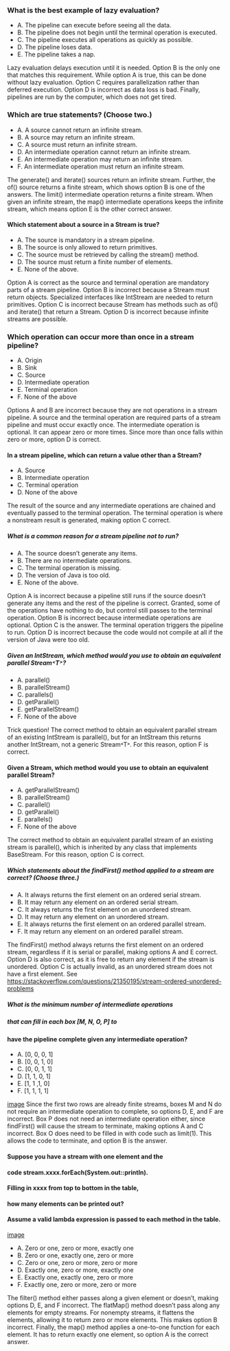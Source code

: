 ### What is the best example of lazy evaluation?
*  A. The pipeline can execute before seeing all the data.
*  B. The pipeline does not begin until the terminal operation is executed.
*  C. The pipeline executes all operations as quickly as possible.
*  D. The pipeline loses data.
*  E. The pipeline takes a nap.

Lazy evaluation delays execution until it is needed.
Option B is the only one that matches this requirement.
While option A is true, this can be done without lazy evaluation.
Option C requires parallelization rather than deferred execution.
Option D is incorrect as data loss is bad. Finally, pipelines are run by the computer, which does not get tired.

### Which are true statements? (Choose two.)
*  A. A source cannot return an infinite stream.
*  B. A source may return an infinite stream.
*  C. A source must return an infinite stream.
*  D. An intermediate operation cannot return an infinite stream.
*  E. An intermediate operation may return an infinite stream.
* F. An intermediate operation must return an infinite stream.

The generate() and iterate() sources return an infinite stream.
Further, the of() source returns a finite stream, which shows option B is one of the answers.
The limit() intermediate operation returns a finite stream.
When given an infinite stream, the map() intermediate operations keeps the infinite stream,
which means option E is the other correct answer.

#### Which statement about a source in a Stream is true?
*  A. The source is mandatory in a stream pipeline.
*  B. The source is only allowed to return primitives.
*  C. The source must be retrieved by calling the stream() method.
*  D. The source must return a finite number of elements.
*  E. None of the above.

Option A is correct as the source and terminal operation
are mandatory parts of a stream pipeline.
Option B is incorrect because a Stream must return objects.
Specialized interfaces like IntStream are needed to return primitives.
Option C is incorrect because Stream has methods
such as of() and iterate() that return a Stream.
Option D is incorrect because infinite streams are possible.

### Which operation can occur more than once in a stream pipeline?
*  A. Origin
*  B. Sink
*  C. Source
*  D. Intermediate operation
*  E. Terminal operation
*  F. None of the above

Options A and B are incorrect because they
are not operations in a stream pipeline.
A source and the terminal operation are required parts
of a stream pipeline and must occur exactly once.
The intermediate operation is optional.
It can appear zero or more times. Since more
than once falls within zero or more, option D is correct.

#### In a stream pipeline, which can return a value other than a Stream?
* A. Source
* B. Intermediate operation
* C. Terminal operation
* D. None of the above

The result of the source and any intermediate operations
are chained and eventually passed to the terminal operation.
The terminal operation is where a nonstream result is generated,
making option C correct.

##### What is a common reason for a stream pipeline not to run?
* A. The source doesn’t generate any items.
* B. There are no intermediate operations.
* C. The terminal operation is missing.
* D. The version of Java is too old.
* E. None of the above.

Option A is incorrect because a pipeline still runs if
the source doesn’t generate any items and the rest of the pipeline is correct.
Granted, some of the operations have nothing to do,
but control still passes to the terminal operation.
Option B is incorrect because intermediate operations are optional.
Option C is the answer. The terminal operation triggers the pipeline to run.
Option D is incorrect because the code would not compile at all if the version of Java were too old.

##### Given an IntStream, which method would you use to obtain an equivalent parallel Stream˂T˃?
* A. parallel()
* B. parallelStream()
* C. parallels()
* D. getParallel()
* E. getParallelStream()
* F. None of the above

Trick question! The correct method to obtain an equivalent parallel stream
of an existing IntStream is parallel(),
but for an IntStream this returns another IntStream, not a generic Stream˂T˃. For this reason, option F is correct.

#### Given a Stream<T>, which method would you use to obtain an equivalent parallel Stream<T>?
* A. getParallelStream()
* B. parallelStream()
* C. parallel()
* D. getParallel()
* E. parallels()
* F. None of the above

The correct method to obtain an equivalent parallel stream of an existing stream is parallel(),
which is inherited by any class that implements BaseStream<T>. For this reason, option C is correct.

##### Which statements about the findFirst() method applied to a stream are correct? (Choose three.)
* A. It always returns the first element on an ordered serial stream.
* B. It may return any element on an ordered serial stream.
* C. It always returns the first element on an unordered stream.
* D. It may return any element on an unordered stream.
* E. It always returns the first element on an ordered parallel stream.
* F. It may return any element on an ordered parallel stream.

The findFirst() method always returns the first element on an ordered stream,
regardless if it is serial or parallel, making options A and E correct.
Option D is also correct, as it is free to return any element if the stream is unordered.
Option C is actually invalid, as an unordered stream does not have a first element.
See https://stackoverflow.com/questions/21350195/stream-ordered-unordered-problems

##### What is the minimum number of intermediate operations
##### that can fill in each box [M, N, O, P] to
#### have the pipeline complete given any intermediate operation?
* A. [0, 0, 0, 1]
* B. [0, 0, 1, 0]
* C. [0, 0, 1, 1]
* D. [1, 1, 0, 1]
* E. [1, 1 ,1, 0]
* F. [1, 1, 1, 1]

[image](images/source_intermediate_terminal_operation.png)
Since the first two rows are already finite streams,
boxes M and N do not require an intermediate operation to complete,
so options D, E, and F are incorrect. Box P does not need an intermediate operation either,
since findFirst() will cause the stream to terminate, making options A and C incorrect.
Box O does need to be filled in with code such as limit(1).
This allows the code to terminate, and option B is the answer.

#### Suppose you have a stream with one element and the
#### code stream.xxxx.forEach(System.out::println).
#### Filling in xxxx from top to bottom in the table,
#### how many elements can be printed out?
#### Assume a valid lambda expression is passed to each method in the table.
[image](images/filter_flatmap_map.png)
* A. Zero or one, zero or more, exactly one
* B. Zero or one, exactly one, zero or more
* C. Zero or one, zero or more, zero or more
* D. Exactly one, zero or more, exactly one
* E. Exactly one, exactly one, zero or more
* F. Exactly one, zero or more, zero or more

The filter() method either passes along a given element or doesn’t, making options D, E, and F incorrect.
The flatMap() method doesn’t pass along any elements for empty streams.
For nonempty streams, it flattens the elements, allowing it to return zero or more elements.
This makes option B incorrect. Finally, the map() method applies
a one-to-one function for each element.
It has to return exactly one element, so option A is the correct answer.

